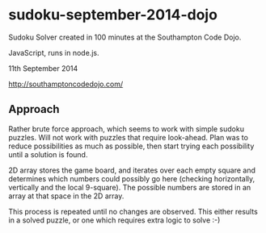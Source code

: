 sudoku-september-2014-dojo
==========================

Sudoku Solver created in 100 minutes at the Southampton Code Dojo.

JavaScript, runs in node.js.

11th September 2014

http://southamptoncodedojo.com/

Approach
--------
Rather brute force approach, which seems to work with simple sudoku puzzles. Will not work with puzzles that require look-ahead. Plan was to reduce possibilities as much as possible, then start trying each possibility until a solution is found.

2D array stores the game board, and iterates over each empty square and determines which numbers could possibly go here (checking horizontally, vertically and the local 9-square). The possible numbers are stored in an array at that space in the 2D array.

This process is repeated until no changes are observed. This either results in a solved puzzle, or one which requires extra logic to solve :-)
